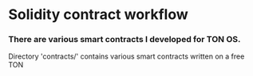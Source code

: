 # Solidity contract workflow
### There are various smart contracts I developed for TON OS.

 Directory 'contracts/' contains various smart contracts written on a free TON
